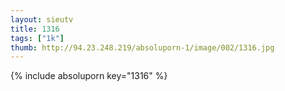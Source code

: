 ```yaml
--- 
layout: sieutv
title: 1316
tags: ["1k"]
thumb: http://94.23.248.219/absoluporn-1/image/002/1316.jpg
---
```

{% include absoluporn key="1316" %} 
